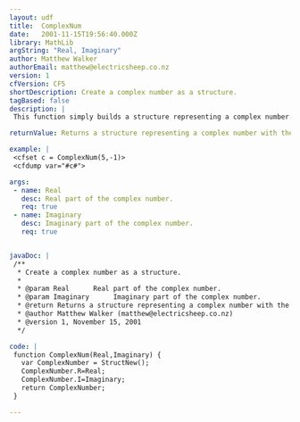 ```yaml
---
layout: udf
title:  ComplexNum
date:   2001-11-15T19:56:40.000Z
library: MathLib
argString: "Real, Imaginary"
author: Matthew Walker
authorEmail: matthew@electricsheep.co.nz
version: 1
cfVersion: CF5
shortDescription: Create a complex number as a structure.
tagBased: false
description: |
 This function simply builds a structure representing a complex number. This is a useful format to enable working with complex numbers.

returnValue: Returns a structure representing a complex number with the keys R and I.

example: |
 <cfset c = ComplexNum(5,-1)>
 <cfdump var="#c#">

args:
 - name: Real
   desc: Real part of the complex number.
   req: true
 - name: Imaginary
   desc: Imaginary part of the complex number.
   req: true


javaDoc: |
 /**
  * Create a complex number as a structure.
  * 
  * @param Real      Real part of the complex number. 
  * @param Imaginary      Imaginary part of the complex number. 
  * @return Returns a structure representing a complex number with the keys R and I. 
  * @author Matthew Walker (matthew@electricsheep.co.nz) 
  * @version 1, November 15, 2001 
  */

code: |
 function ComplexNum(Real,Imaginary) {
   var ComplexNumber = StructNew();
   ComplexNumber.R=Real;
   ComplexNumber.I=Imaginary;
   return ComplexNumber;
 }

---
```


